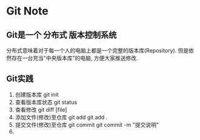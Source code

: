 Git Note
========

## Git是一个 分布式 版本控制系统
分布式意味着对于每一个人的电脑上都是一个完整的版本库(Repository). 但是依然存在一台充当"中央版本库"的电脑, 方便大家推送修改.

## Git实践
1. 创建版本库
	git init
2. 查看版本库状态
	git status
3. 查看修改
	git diff [file]
4. 添加文件(修改)至仓库
	git add
	git add .
5. 提交文件(修改)至仓库
	git commit
	git commit -m "提交说明"
6.